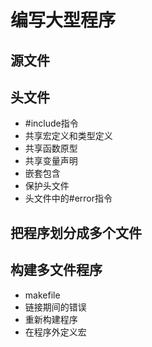 # 编写大型程序
## 源文件
## 头文件
- #include指令
- 共享宏定义和类型定义
- 共享函数原型
- 共享变量声明
- 嵌套包含
- 保护头文件
- 头文件中的#error指令
## 把程序划分成多个文件
## 构建多文件程序
- makefile
- 链接期间的错误
- 重新构建程序
- 在程序外定义宏